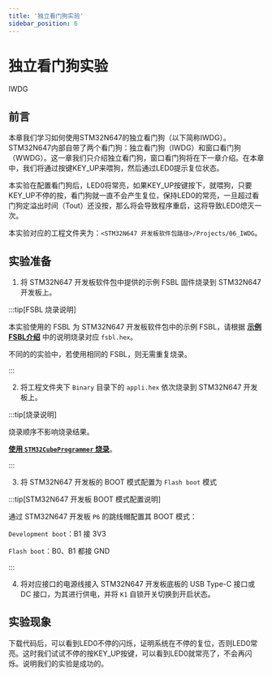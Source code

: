 ```yaml
---
title: '独立看门狗实验'
sidebar_position: 6
---
```


# 独立看门狗实验

IWDG

## 前言

本章我们学习如何使用STM32N647的独立看门狗（以下简称IWDG）。STM32N647内部自带了两个看门狗：独立看门狗（IWDG）和窗口看门狗（WWDG）。这一章我们只介绍独立看门狗，窗口看门狗将在下一章介绍。在本章中，我们将通过按键KEY_UP来喂狗，然后通过LED0提示复位状态。

本实验在配置看门狗后，LED0将常亮，如果KEY_UP按键按下，就喂狗，只要KEY_UP不停的按，看门狗就一直不会产生复位，保持LED0的常亮，一旦超过看门狗定溢出时间（Tout）还没按，那么将会导致程序重启，这将导致LED0熄灭一次。

本实验对应的工程文件夹为：`<STM32N647 开发板软件包路径>/Projects/06_IWDG`。

## 实验准备

1. 将 STM32N647 开发板软件包中提供的示例 FSBL 固件烧录到 STM32N647 开发板上。

:::tip[FSBL 烧录说明]

本实验使用的 FSBL 为 STM32N647 开发板软件包中的示例 FSBL，请根据 [**示例 FSBL介绍**](../start-guide/software-package/software-package.md#fsbl) 中的说明烧录对应 `fsbl.hex`。

不同的的实验中，若使用相同的 FSBL，则无需重复烧录。

:::

2. 将工程文件夹下 `Binary` 目录下的 `appli.hex` 依次烧录到 STM32N647 开发板上。

:::tip[烧录说明]

烧录顺序不影响烧录结果。

[**使用 `STM32CubeProgrammer` 烧录**](../start-guide/start-development/step-by-step.md#step-3-使用-stm32cubeprogrammer-烧录)。

:::

3. 将 STM32N647 开发板的 BOOT 模式配置为 `Flash boot` 模式

:::tip[STM32N647 开发板 BOOT 模式配置说明]

通过 STM32N647 开发板 `P6` 的跳线帽配置其 BOOT 模式：

`Development boot`：B1 接 3V3

`Flash boot`：B0、B1 都接 GND

:::

4. 将对应接口的电源线接入 STM32N647 开发板底板的 USB Type-C 接口或 DC 接口，为其进行供电，并将 `K1` 自锁开关切换到开启状态。

## 实验现象

下载代码后，可以看到LED0不停的闪烁，证明系统在不停的复位，否则LED0常亮。这时我们试试不停的按KEY_UP按键，可以看到LED0就常亮了，不会再闪烁。说明我们的实验是成功的。
